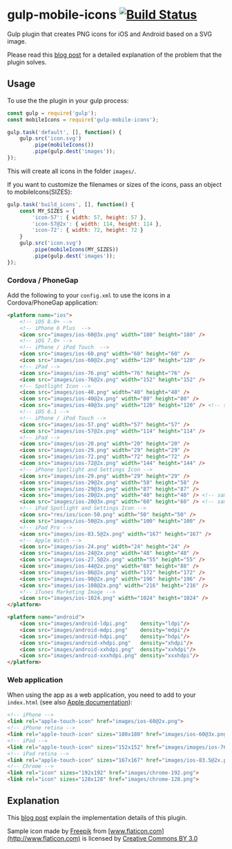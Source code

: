 # gulp-mobile-icons [![Build Status](https://travis-ci.org/Collaborne/gulp-mobile-icons.svg?branch=master)](https://travis-ci.org/Collaborne/gulp-mobile-icons)

Gulp plugin that creates PNG icons for iOS and Android based on a SVG image.

Please read this [blog post](https://medium.com/collaborne-engineering/the-pain-of-producing-mobile-icons-and-splash-screens-and-how-to-get-rid-off-it-b37372618ea0#.up1ljd9r9) for a detailed explanation of the problem that the plugin solves.

## Usage

To use the the plugin in your gulp process:

```javascript
const gulp = require('gulp');
const mobileIcons = require('gulp-mobile-icons');

gulp.task('default', [], function() {
    gulp.src('icon.svg')
        .pipe(mobileIcons())
        .pipe(gulp.dest('images'));
});
```

This will create all icons in the folder `images/`.

If you want to customize the filenames or sizes of the icons, pass an object to mobileIcons(SIZES):
```javascript
gulp.task('build_icons', [], function() {
    const MY_SIZES = {
        'icon-57': { width: 57, height: 57 },
        'icon-57@2x': { width: 114, height: 114 },
        'icon-72': { width: 72, height: 72 }
    }
    gulp.src('icon.svg')
        .pipe(mobileIcons(MY_SIZES))
        .pipe(gulp.dest('images'));
});
```

### Cordova / PhoneGap

Add the following to your `config.xml` to use the icons in a Cordova/PhoneGap application:

```html
<platform name="ios">
    <!-- iOS 8.0+ -->
    <!-- iPhone 6 Plus  -->
    <icon src="images/ios-60@3x.png" width="180" height="180" />
    <!-- iOS 7.0+ -->
    <!-- iPhone / iPod Touch  -->
    <icon src="images/ios-60.png" width="60" height="60" />
    <icon src="images/ios-60@2x.png" width="120" height="120" />
    <!-- iPad -->
    <icon src="images/ios-76.png" width="76" height="76" />
    <icon src="images/ios-76@2x.png" width="152" height="152" />
    <!-- Spotlight Icon -->
    <icon src="images/ios-40.png" width="40" height="40" />
    <icon src="images/ios-40@2x.png" width="80" height="80" />
    <icon src="images/ios-40@3x.png" width="120" height="120" /> <!-- same as 60@2x -->
    <!-- iOS 6.1 -->
    <!-- iPhone / iPod Touch -->
    <icon src="images/ios-57.png" width="57" height="57" />
    <icon src="images/ios-57@2x.png" width="114" height="114" />
    <!-- iPad -->
    <icon src="images/ios-20.png" width="20" height="20" />
    <icon src="images/ios-29.png" width="29" height="29" />
    <icon src="images/ios-72.png" width="72" height="72" />
    <icon src="images/ios-72@2x.png" width="144" height="144" />
    <!-- iPhone Spotlight and Settings Icon -->
    <icon src="images/ios-29.png" width="29" height="29" />
    <icon src="images/ios-29@2x.png" width="58" height="58" />
    <icon src="images/ios-29@3x.png" width="87" height="87" />
    <icon src="images/ios-20@2x.png" width="40" height="40" /> <!-- same as 40@1x -->
    <icon src="images/ios-20@3x.png" width="60" height="60" /> <!-- same as 60@1x -->
    <!-- iPad Spotlight and Settings Icon -->
    <icon src="res/ios/icon-50.png" width="50" height="50" />
    <icon src="images/ios-50@2x.png" width="100" height="100" />
    <!-- iPad Pro -->
    <icon src="images/ios-83.5@2x.png" width="167" height="167" />
    <!-- Apple Watch -->
    <icon src="images/ios-24.png" width="24" height="24" />
    <icon src="images/ios-24@2x.png" width="48" height="48" />
    <icon src="images/ios-27.5@2x.png" width="55" height="55" />
    <icon src="images/ios-44@2x.png" width="88" height="88" />
    <icon src="images/ios-86@2x.png" width="172" height="172" />
    <icon src="images/ios-98@2x.png" width="196" height="196" />
    <icon src="images/ios-108@2x.png" width="216" height="216" />
    <!-- iTunes Marketing Image -->
    <icon src="images/ios-1024.png" width="1024" height="1024" />
</platform>

<platform name="android">
    <icon src="images/android-ldpi.png"    density="ldpi"/>
    <icon src="images/android-mdpi.png"    density="mdpi"/>
    <icon src="images/android-hdpi.png"    density="hdpi"/>
    <icon src="images/android-xhdpi.png"   density="xhdpi"/>
    <icon src="images/android-xxhdpi.png"  density="xxhdpi"/>
    <icon src="images/android-xxxhdpi.png" density="xxxhdpi"/>
</platform>
```

### Web application

When using the app as a web application, you need to add to your `index.html` (see also [Apple documentation](https://developer.apple.com/library/content/documentation/AppleApplications/Reference/SafariWebContent/ConfiguringWebApplications/ConfiguringWebApplications.html)):

```html
<!-- iPhone -->
<link rel="apple-touch-icon" href="images/ios-60@2x.png">
<!-- iPhone retina -->
<link rel="apple-touch-icon" sizes="180x180" href="images/ios-60@3x.png">
<!-- iPad -->
<link rel="apple-touch-icon" sizes="152x152" href="images/images/ios-76@2x.png">
<!-- iPad retina -->
<link rel="apple-touch-icon" sizes="167x167" href="images/ios-83.5@2x.png">
<!-- Chrome -->
<link rel="icon" sizes="192x192" href="images/chrome-192.png">
<link rel="icon" sizes="128x128" href="images/chrome-128.png">
```

## Explanation

This [blog post](https://medium.com/collaborne-engineering/take-out-the-pain-of-building-app-icons-249ee03398a4#.l6s7smjmu) explain the implementation details of this plugin.

Sample icon made by [Freepik](http://www.freepik.com) from [www.flaticon.com](http://www.flaticon.com) is licensed by [Creative Commons BY 3.0](http://creativecommons.org/licenses/by/3.0/)
